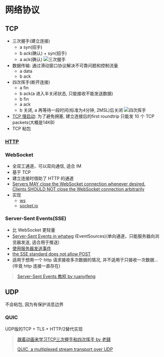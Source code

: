 # 网络协议

## TCP

* 三次握手(建立连接)
  * a syn(招手)
  * b ack(确认) + syn(招手)
  * a ack(确认)
![三次握手](https://user-gold-cdn.xitu.io/2018/6/26/1643a1dd6df4813b?imageslim)
* 数据传输: 通过滑动窗口协议解决不可靠问题和控制流量
  * a data
  * b ack
* 四次挥手(断开连接)
  * a fin
  * b ack(a 进入半关闭状态, 只能接收不能发送数据)
  * b fin
  * a ack
  * b 关闭, a 再等待一段时间(标准为4分钟, 2MSL)后关闭
![四次挥手](https://user-gold-cdn.xitu.io/2018/6/26/1643a20296de1ff0?imageslim)
* [TCP 慢启动](https://calendar.perfplanet.com/2018/tcp-slow-start/): 为了避免拥塞, 建立连接后的first roundtrip 只能发 10 个 TCP packets(大概是14KB)
* TCP 粘包

### [HTTP](2018-05-18-http.md)

### WebSocket

* 全双工通道，可以双向通信, 适合 IM
* 基于 TCP
* 建立连接时借助了 HTTP 的通道
* [Servers MAY close the WebSocket connection whenever desired.  Clients SHOULD NOT close the WebSocket connection arbitrarily](https://tools.ietf.org/html/rfc6455#section-7.3)
* 实现
  * [ws](https://github.com/websockets/ws)
  * [socket.io](https://socket.io/)

### Server-Sent Events(SSE)

* 比 WebSocket 更轻量
* [Server-Sent Events in whatwg](https://html.spec.whatwg.org/multipage/server-sent-events.html#server-sent-events) (EventSources)(单向通道，只能服务器向浏览器发送, 适合用于推送)
* [使用服务器发送事件](https://developer.mozilla.org/zh-CN/docs/Server-sent_events/Using_server-sent_events)
* [the SSE standard does not allow POST](https://stackoverflow.com/questions/34261928/server-sent-events-pass-parameter-by-post-method)
* 适用于想用一个 http 请求接收多次数据的情况, 并不适用于只接收一次数据...(毕竟 http 连接一直存在)

> [Server-Sent Events 教程 by ruanyifeng](http://www.ruanyifeng.com/blog/2017/05/server-sent_events.html)

## UDP

不会粘包, 因为有保护消息边界

### QUIC

UDP版的TCP + TLS + HTTP/2替代实现

> [跟着动画来学习TCP三次握手和四次挥手 by 老錢](https://juejin.im/post/5b29d2c4e51d4558b80b1d8c)
>
> [QUIC, a multiplexed stream transport over UDP](https://www.chromium.org/quic)
